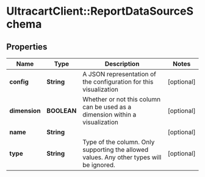 # UltracartClient::ReportDataSourceSchema

## Properties
Name | Type | Description | Notes
------------ | ------------- | ------------- | -------------
**config** | **String** | A JSON representation of the configuration for this visualization | [optional] 
**dimension** | **BOOLEAN** | Whether or not this column can be used as a dimension within a visualization | [optional] 
**name** | **String** |  | [optional] 
**type** | **String** | Type of the column.  Only supporting the allowed values.  Any other types will be ignored. | [optional] 


